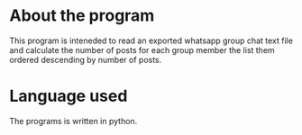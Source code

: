 # About the program

  This program is inteneded to read an exported whatsapp group chat text file and calculate the number of posts for each group member the list them ordered descending by number of posts.
  
# Language used

  The programs is written in python. 
